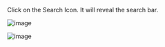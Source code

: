 Click on the Search Icon. 
It will reveal the search bar. 

![image](https://github.com/user-attachments/assets/18338882-2dfc-4755-aa02-1cc8b14d7c45)

![image](https://github.com/user-attachments/assets/0b4bca27-35c6-491c-a9c2-b2e7743200b3)

